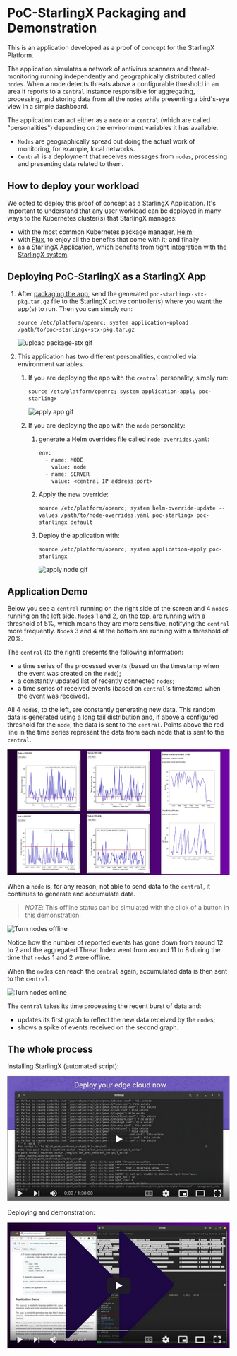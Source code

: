 # PoC-StarlingX Packaging and Demonstration

This is an application developed as a proof of concept for the StarlingX
Platform.

The application simulates a network of antivirus scanners and threat-monitoring
running independently and geographically distributed called `nodes`. When a node
detects threats above a configurable threshold in an area it reports to a
`central` instance responsible for aggregating, processing, and storing data
from all the `nodes` while presenting a bird's-eye view in a simple dashboard.

The application can act either as a `node` or a `central` (which are called
"personalities") depending on the environment variables it has available.

- `Nodes` are geographically spread out doing the actual work of monitoring, for
example, local networks.
- `Central` is a deployment that receives messages from `nodes`, processing and
presenting data related to them.

## How to deploy your workload

We opted to deploy this proof of concept as a StarlingX Application. It's
important to understand that any user workload can be deployed in many ways to
the Kubernetes cluster(s) that StarlingX manages:

- with the most common Kubernetes package manager, [Helm](https://helm.sh/);
- with [Flux](https://fluxcd.io/), to enjoy all the benefits that come with it; and finally
- as a StarlingX Application, which benefits from tight integration with the
[StarlingX system](https://opendev.org/starlingx/config).

## Deploying PoC-StarlingX as a StarlingX App

1. After [packaging the app](AppGenGuide.md), send the generated
`poc-starlingx-stx-pkg.tar.gz` file to the StarlingX active controller(s)
where you want the app(s) to run. Then you can simply run:
   ```shell
   source /etc/platform/openrc; system application-upload /path/to/poc-starlingx-stx-pkg.tar.gz
   ```

   ![upload package-stx gif](README/upload-pkg.gif)

2. This application has two different personalities, controlled via
environment variables.
   1. If you are deploying the app with the `central` personality, simply run:
      ```shell
      source /etc/platform/openrc; system application-apply poc-starlingx
      ```

      ![apply app gif](README/apply-app.gif)
   2. If you are deploying the app with the `node` personality:

      1. generate a Helm overrides file called `node-overrides.yaml`:
         ```shell
         env:
           - name: MODE
             value: node
           - name: SERVER
             value: <central IP address:port>
         ```
         
      2. Apply the new override:
         ```shell
         source /etc/platform/openrc; system helm-override-update --values /path/to/node-overrides.yaml poc-starlingx poc-starlingx default
         ```
         
      3. Deploy the application with:
         ```shell
         source /etc/platform/openrc; system application-apply poc-starlingx
         ```

         ![apply node gif](README/apply-node.gif)

## Application Demo

[//]: # (TODO this whole text needs proofreading)

Below you see a `central` running on the right side of the screen and 4
`node`s running on the left side. `Node`s 1 and 2, on the top, are running with
a threshold of 5%, which means they are more sensitive, notifying the `central`
more frequently. `Node`s 3 and 4 at the bottom are running with a threshold of
20%.

The `central` (to the right) presents the following information:

- a time series of the processed events (based on the timestamp when the event
was created on the `node`);
- a constantly updated list of recently connected `nodes`;
- a time series of received events (based on `central`'s timestamp when the event
was received).

All 4 `node`s, to the left, are constantly generating new data. This random data
is generated using a long tail distribution and, if above a configured threshold
for the `node`, the data is sent to the `central`. Points above the red line in
the time series represent the data from each node that is sent to the `central`.

![Demo overview](README/demo_overview.png)

When a `node` is, for any reason, not able to send data to the `central`, it
continues to generate and accumulate data.

> _NOTE_: This offline status can be simulated with the click of a button in
this demonstration.

![Turn nodes offline](README/app-demo-part-turn-offline.gif)

Notice how the number of reported events has gone down from around 12 to 2 and
the aggregated Threat Index went from around 11 to 8 during the time that
`node`s 1 and 2 were offline.

When the `node`s can reach the `central` again, accumulated data
is then sent to the `central`.

![Turn nodes online](README/app-demo-part-turn-online.gif)

The `central` takes its time processing the recent burst of data and:

- updates its first graph to reflect the new data received by the `node`s;
- shows a spike of events received on the second graph.

## The whole process

Installing StarlingX (automated script):

[![Complete install](README/install_thumb.png)](https://www.youtube.com/watch?v=6z7EV17Emcw)

Deploying and demonstration:

[![Complete install](README/demo_thumb.png)](https://youtu.be/IvBomQANXlo)
